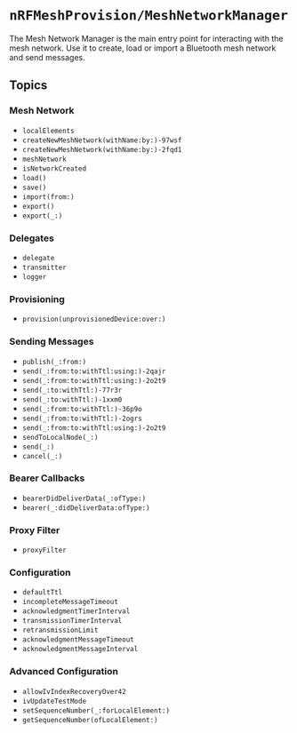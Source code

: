 # ``nRFMeshProvision/MeshNetworkManager``

The Mesh Network Manager is the main entry point for interacting with the mesh network.
Use it to create, load or import a Bluetooth mesh network and send messages. 

## Topics

### Mesh Network

- ``localElements``
- ``createNewMeshNetwork(withName:by:)-97wsf``
- ``createNewMeshNetwork(withName:by:)-2fqd1``
- ``meshNetwork``
- ``isNetworkCreated``
- ``load()``
- ``save()``
- ``import(from:)``
- ``export()``
- ``export(_:)``

### Delegates

- ``delegate``
- ``transmitter``
- ``logger``

### Provisioning

- ``provision(unprovisionedDevice:over:)``

### Sending Messages

- ``publish(_:from:)``
- ``send(_:from:to:withTtl:using:)-2qajr``
- ``send(_:from:to:withTtl:using:)-2o2t9``
- ``send(_:to:withTtl:)-77r3r``
- ``send(_:to:withTtl:)-1xxm0``
- ``send(_:from:to:withTtl:)-36p9o``
- ``send(_:from:to:withTtl:)-2ogrs``
- ``send(_:from:to:withTtl:using:)-2o2t9``
- ``sendToLocalNode(_:)``
- ``send(_:)``
- ``cancel(_:)``

### Bearer Callbacks

- ``bearerDidDeliverData(_:ofType:)``
- ``bearer(_:didDeliverData:ofType:)``

### Proxy Filter

- ``proxyFilter``

### Configuration

- ``defaultTtl``
- ``incompleteMessageTimeout``
- ``acknowledgmentTimerInterval``
- ``transmissionTimerInterval``
- ``retransmissionLimit``
- ``acknowledgmentMessageTimeout``
- ``acknowledgmentMessageInterval``

### Advanced Configuration

- ``allowIvIndexRecoveryOver42``
- ``ivUpdateTestMode``
- ``setSequenceNumber(_:forLocalElement:)``
- ``getSequenceNumber(ofLocalElement:)``

